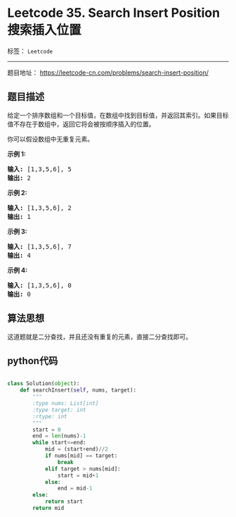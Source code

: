 ﻿# Leetcode 35. Search Insert Position 搜索插入位置

标签： `Leetcode`

---

题目地址： https://leetcode-cn.com/problems/search-insert-position/  

## 题目描述  

<p>给定一个排序数组和一个目标值，在数组中找到目标值，并返回其索引。如果目标值不存在于数组中，返回它将会被按顺序插入的位置。</p>

<p>你可以假设数组中无重复元素。</p>

<p><strong>示例 1:</strong></p>

<pre><strong>输入:</strong> [1,3,5,6], 5
<strong>输出:</strong> 2
</pre>

<p><strong>示例&nbsp;2:</strong></p>

<pre><strong>输入:</strong> [1,3,5,6], 2
<strong>输出:</strong> 1
</pre>

<p><strong>示例 3:</strong></p>

<pre><strong>输入:</strong> [1,3,5,6], 7
<strong>输出:</strong> 4
</pre>

<p><strong>示例 4:</strong></p>

<pre><strong>输入:</strong> [1,3,5,6], 0
<strong>输出:</strong> 0
</pre>

## 算法思想  

这道题就是二分查找，并且还没有重复的元素，直接二分查找即可。  

## python代码  

```python  

class Solution(object):
    def searchInsert(self, nums, target):
        """
        :type nums: List[int]
        :type target: int
        :rtype: int
        """
        start = 0
        end = len(nums)-1
        while start<=end:
            mid = (start+end)//2
            if nums[mid] == target:
                break
            elif target > nums[mid]:
                start = mid+1
            else:
                end = mid-1
        else:
            return start
        return mid

```



